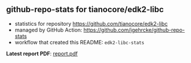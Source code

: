 ## github-repo-stats for tianocore/edk2-libc

- statistics for repository https://github.com/tianocore/edk2-libc
- managed by GitHub Action: https://github.com/jgehrcke/github-repo-stats
- workflow that created this README: `edk2-libc-stats`

**Latest report PDF**: [report.pdf](https://github.com/jpshivakavi/edk2-libc-stats/raw/main/tianocore/edk2-libc/latest-report/report.pdf)

